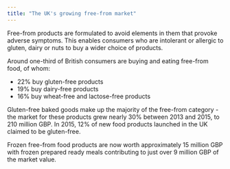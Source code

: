 ```yaml
---
title: "The UK's growing free-from market"
---
```


Free-from products are formulated to avoid elements in them that provoke adverse symptoms. This enables consumers who are intolerant or allergic to gluten, dairy or nuts to buy a wider choice of products.

Around one-third of British consumers are buying and eating free-from food, of whom:
* 22% buy gluten-free products
* 19% buy dairy-free products
* 16% buy wheat-free and lactose-free products

Gluten-free baked goods make up the majority of the free-from category - the market for these products grew nearly 30% between 2013 and 2015, to 210 million GBP. In 2015, 12% of new food products launched in the UK claimed to be gluten-free.

Frozen free-from food products are now worth approximately 15 million GBP with frozen prepared ready meals contributing to just over 9 million GBP of the market value.
